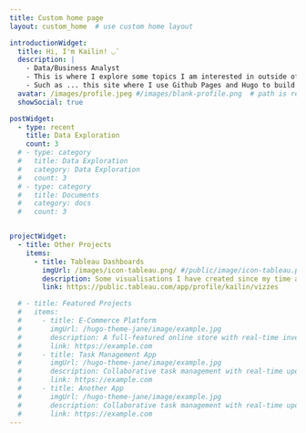 ```yaml
---
title: Custom home page
layout: custom_home  # use custom home layout

introductionWidget:
  title: Hi, I'm Kailin! ◡̈
  description: |
    - Data/Business Analyst 
    - This is where I explore some topics I am interested in outside of work 🤓 
    - Such as ... this site where I use Github Pages and Hugo to build a personal site
  avatar: /images/profile.jpeg #/images/blank-profile.png  # path is relative to the static folder
  showSocial: true

postWidget:
  - type: recent
    title: Data Exploration
    count: 3
  # - type: category
  #   title: Data Exploration
  #   category: Data Exploration
  #   count: 3
  # - type: category
  #   title: Documents
  #   category: docs
  #   count: 3


projectWidget:
  - title: Other Projects
    items:
      - title: Tableau Dashboards
        imgUrl: /images/icon-tableau.png/ #/public/image/icon-tableau.png /static/images # path is relative to the static folder
        description: Some visualisations I have created since my time as a university student
        link: https://public.tableau.com/app/profile/kailin/vizzes

  # - title: Featured Projects
  #   items:
  #     - title: E-Commerce Platform
  #       imgUrl: /hugo-theme-jane/image/example.jpg
  #       description: A full-featured online store with real-time inventory management.
  #       link: https://example.com
  #     - title: Task Management App
  #       imgUrl: /hugo-theme-jane/image/example.jpg
  #       description: Collaborative task management with real-time updates.
  #       link: https://example.com
  #     - title: Another App
  #       imgUrl: /hugo-theme-jane/image/example.jpg
  #       description: Collaborative task management with real-time updates.
  #       link: https://example.com
---
```

